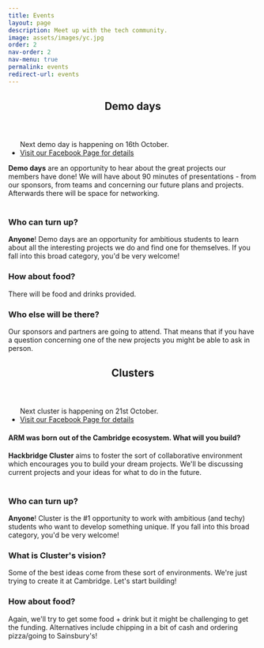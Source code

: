 ```yaml
---
title: Events
layout: page
description: Meet up with the tech community.
image: assets/images/yc.jpg
order: 2
nav-order: 2
nav-menu: true
permalink: events
redirect-url: events
---
```


<!-- Main -->
<div id="main" class="alt">

<!-- One -->
<section id="one">
	<div class="inner">
		<header class="major">
			<h1>Demo days</h1>
		</header>
        <ul class="actions">
            Next demo day is happening on 16th October.
            <li><a href="https://www.facebook.com/hackbridgeio/"  target="_blank" class="button">Visit our Facebook Page
            for details</a></li>
        </ul>
        <!-- <span class="image fit"><img src="assets/images/code.jpg" alt="" /></span> -->
        <p><b>Demo days</b> are an opportunity to hear about the great projects our members have done! We will have
        about 90 minutes of presentations - from our sponsors, from teams and concerning our future plans and projects.
        Afterwards there will be space for networking.
        </p>
        <div style="margin: 40px"></div>
        <div class="row">
            <div class="4u 12u$(medium)">
                <h3>Who can turn up?</h3>
                <p><b>Anyone</b>! Demo days are an opportunity for ambitious students to learn about all the interesting
                projects we do and find one for themselves. If you fall into this broad category, you'd be very
                welcome!</p>
            </div>
            <div class="4u 12u$(medium)">
                <h3>How about food?</h3>
                <p>There will be food and drinks provided.</p>
            </div>
            <div class="4u 12u$(medium)">
                <h3>Who else will be there?</h3>
                <p>Our sponsors and partners are going to attend. That means that if you have a question concerning
                one of the new projects you might be able to ask in person.</p>
            </div>
        </div>
    </div>
	<div class="inner">
		<header class="major">
			<h1>Clusters</h1>
		</header>
        <ul class="actions">
            Next cluster is happening on 21st October.
            <li><a href="https://www.facebook.com/hackbridgeio/"  target="_blank" class="button">Visit our Facebook Page
            for details</a></li>
        </ul>
        <h4>ARM was born out of the Cambridge ecosystem. What will you build?</h4>
        <p><b>Hackbridge Cluster</b> aims to foster the sort of collaborative environment which encourages you to build
        your dream projects. We'll be discussing current projects and your ideas for what to do in the future.</p>
        <div style="margin: 40px"></div>
        <div class="row">
            <div class="4u 12u$(medium)">
                <h3>Who can turn up?</h3>
                <p><b>Anyone</b>! Cluster is the #1 opportunity to work with ambitious (and techy) students who want
                to develop something unique. If you fall into this broad category, you'd be very welcome!</p>
            </div>
            <div class="4u 12u$(medium)">
                <h3>What is Cluster's vision?</h3>
                <p>Some of the best ideas come from these sort of environments. We're just trying to create it
                at Cambridge. Let's start building!</p>
            </div>
            <div class="4u 12u$(medium)">
                <h3>How about food?</h3>
                <p>Again, we'll try to get some food + drink but it might be challenging to get the funding.
                Alternatives include chipping in a bit of cash and ordering pizza/going to Sainsbury's!</p>
            </div>
        </div>
    </div>
</section>
